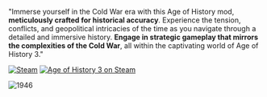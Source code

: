 "Immerse yourself in the Cold War era with this Age of History mod, **meticulously crafted for historical accuracy**.
Experience the tension, conflicts, and geopolitical intricacies of the time as you navigate through a detailed and immersive history. 
**Engage in strategic gameplay that mirrors the complexities of the Cold War**, all within the captivating world of Age of History 3."

[![Steam](https://img.shields.io/badge/Steam-Play%20Now-informational?logo=steam&style=flat-square)](https://store.steampowered.com/app/2772750/Age_of_History_3/)
<a href="https://store.steampowered.com/app/2772750/Age_of_History_3/">
  <img src="https://img.shields.io/badge/Age_of_History_3-Play_on_Steam-informational?style=for-the-badge&logo=steam" alt="Age of History 3 on Steam">
</a>


![1946](https://github.com/GDKAYKY/The-Iron-Curtain/assets/108950475/fff22ae5-e5a7-4ea5-904c-17553d66b7a4)
